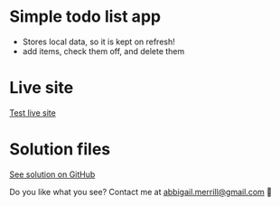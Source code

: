 # Simple todo list app

- Stores local data, so it is kept on refresh!
- add items, check them off, and delete them

# Live site

[Test live site](https://abbigailmerrill.github.io/projects/simple-todo-app/)

# Solution files

[See solution on GitHub](https://github.com/abbigailmerrill/projects/tree/main/simple-todo-app)

Do you like what you see? Contact me at [abbigail.merrill@gmail.com](mailto:abbigail.merrill@gmail.com) 📨
